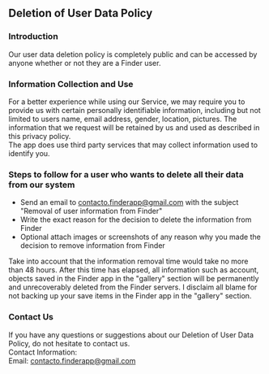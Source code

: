 Deletion of User Data Policy
----------------

### Introduction  
Our user data deletion policy is completely public and can be accessed by anyone whether or not they are a Finder user.

### Information Collection and Use  
For a better experience while using our Service, we may require you to provide us with certain personally identifiable information, including but not limited to users name, email address, gender, location, pictures. The information that we request will be retained by us and used as described in this privacy policy.  
The app does use third party services that may collect information used to identify you. 

### Steps to follow for a user who wants to delete all their data from our system

* Send an email to contacto.finderapp@gmail.com with the subject "Removal of user information from Finder"
* Write the exact reason for the decision to delete the information from Finder
* Optional attach images or screenshots of any reason why you made the decision to remove information from Finder


Take into account that the information removal time would take no more than 48 hours. After this time has elapsed, all information such as account, objects saved in the Finder app in the "gallery" section will be permanently and unrecoverably deleted from the Finder servers. I disclaim all blame for not backing up your save items in the Finder app in the "gallery" section.

### Contact Us  
If you have any questions or suggestions about our Deletion of User Data Policy, do not hesitate to contact us.  
Contact Information:  
Email: contacto.finderapp@gmail.com
